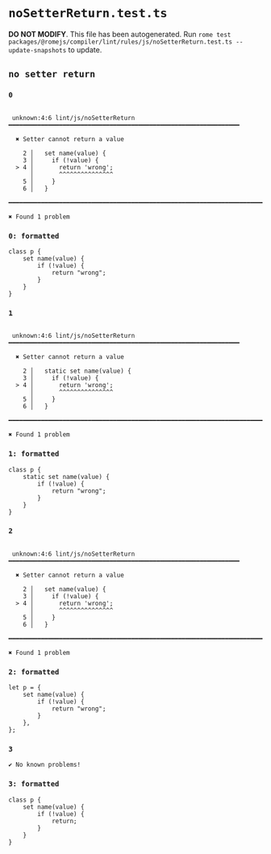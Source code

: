 # `noSetterReturn.test.ts`

**DO NOT MODIFY**. This file has been autogenerated. Run `rome test packages/@romejs/compiler/lint/rules/js/noSetterReturn.test.ts --update-snapshots` to update.

## `no setter return`

### `0`

```

 unknown:4:6 lint/js/noSetterReturn ━━━━━━━━━━━━━━━━━━━━━━━━━━━━━━━━━━━━━━━━━━━━━━━━━━━━━━━━━━━━━━━━

  ✖ Setter cannot return a value

    2 │   set name(value) {
    3 │     if (!value) {
  > 4 │       return 'wrong';
      │       ^^^^^^^^^^^^^^^
    5 │     }
    6 │   }

━━━━━━━━━━━━━━━━━━━━━━━━━━━━━━━━━━━━━━━━━━━━━━━━━━━━━━━━━━━━━━━━━━━━━━━━━━━━━━━━━━━━━━━━━━━━━━━━━━━━

✖ Found 1 problem

```

### `0: formatted`

```
class p {
	set name(value) {
		if (!value) {
			return "wrong";
		}
	}
}

```

### `1`

```

 unknown:4:6 lint/js/noSetterReturn ━━━━━━━━━━━━━━━━━━━━━━━━━━━━━━━━━━━━━━━━━━━━━━━━━━━━━━━━━━━━━━━━

  ✖ Setter cannot return a value

    2 │   static set name(value) {
    3 │     if (!value) {
  > 4 │       return 'wrong';
      │       ^^^^^^^^^^^^^^^
    5 │     }
    6 │   }

━━━━━━━━━━━━━━━━━━━━━━━━━━━━━━━━━━━━━━━━━━━━━━━━━━━━━━━━━━━━━━━━━━━━━━━━━━━━━━━━━━━━━━━━━━━━━━━━━━━━

✖ Found 1 problem

```

### `1: formatted`

```
class p {
	static set name(value) {
		if (!value) {
			return "wrong";
		}
	}
}

```

### `2`

```

 unknown:4:6 lint/js/noSetterReturn ━━━━━━━━━━━━━━━━━━━━━━━━━━━━━━━━━━━━━━━━━━━━━━━━━━━━━━━━━━━━━━━━

  ✖ Setter cannot return a value

    2 │   set name(value) {
    3 │     if (!value) {
  > 4 │       return 'wrong';
      │       ^^^^^^^^^^^^^^^
    5 │     }
    6 │   }

━━━━━━━━━━━━━━━━━━━━━━━━━━━━━━━━━━━━━━━━━━━━━━━━━━━━━━━━━━━━━━━━━━━━━━━━━━━━━━━━━━━━━━━━━━━━━━━━━━━━

✖ Found 1 problem

```

### `2: formatted`

```
let p = {
	set name(value) {
		if (!value) {
			return "wrong";
		}
	},
};

```

### `3`

```
✔ No known problems!

```

### `3: formatted`

```
class p {
	set name(value) {
		if (!value) {
			return;
		}
	}
}

```
